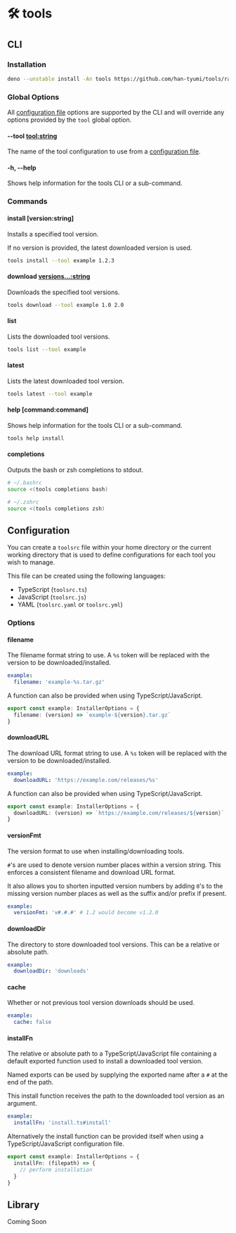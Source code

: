 # 🛠️ tools

## CLI

### Installation

```sh
deno --unstable install -An tools https://github.com/han-tyumi/tools/raw/master/mod.ts
```

### Global Options

All [configuration file](#configuration) options are supported by the CLI and will override any options provided by the `tool` global option.

#### --tool <tool:string>

The name of the tool configuration to use from a [configuration file](#configuration).

#### -h, --help

Shows help information for the tools CLI or a sub-command.

### Commands

#### install [version:string]

Installs a specified tool version.

If no version is provided, the latest downloaded version is used.

```sh
tools install --tool example 1.2.3
```

#### download <versions...:string>

Downloads the specified tool versions.

```sh
tools download --tool example 1.0 2.0
```

#### list

Lists the downloaded tool versions.

```sh
tools list --tool example
```

#### latest

Lists the latest downloaded tool version.

```sh
tools latest --tool example
```

#### help [command:command]

Shows help information for the tools CLI or a sub-command.

```sh
tools help install
```

#### completions

Outputs the bash or zsh completions to stdout.

```bash
# ~/.bashrc
source <(tools completions bash)
```

```zsh
# ~/.zshrc
source <(tools completions zsh)
```

## Configuration

You can create a `toolsrc` file within your home directory or the current working directory that is used to define configurations for each tool you wish to manage.

This file can be created using the following languages:

- TypeScript (`toolsrc.ts`)
- JavaScript (`toolsrc.js`)
- YAML (`toolsrc.yaml` or `toolsrc.yml`)

### Options

#### filename

The filename format string to use. A `%s` token will be replaced with the version to be downloaded/installed.

```yaml
example:
  filename: 'example-%s.tar.gz'
```

A function can also be provided when using TypeScript/JavaScript.

```typescript
export const example: InstallerOptions = {
  filename: (version) => `example-${version}.tar.gz`
}
```

#### downloadURL

The download URL format string to use. A `%s` token will be replaced with the version to be downloaded/installed.

```yaml
example:
  downloadURL: 'https://example.com/releases/%s'
```

A function can also be provided when using TypeScript/JavaScript.

```typescript
export const example: InstallerOptions = {
  downloadURL: (version) => `https://example.com/releases/${version}`
}
```

#### versionFmt

The version format to use when installing/downloading tools.

`#`'s are used to denote version number places within a version string.
This enforces a consistent filename and download URL format.

It also allows you to shorten inputted version numbers by adding `0`'s to the missing version number places as well as the suffix and/or prefix if present.

```yaml
example:
  versionFmt: 'v#.#.#' # 1.2 would become v1.2.0
```

#### downloadDir

The directory to store downloaded tool versions.
This can be a relative or absolute path.

```yaml
example:
  downloadDir: 'downloads'
```

#### cache

Whether or not previous tool version downloads should be used.

```yaml
example:
  cache: false
```

#### installFn

The relative or absolute path to a TypeScript/JavaScript file containing a default exported function used to install a downloaded tool version.

Named exports can be used by supplying the exported name after a `#` at the end of the path.

This install function receives the path to the downloaded tool version as an argument.

```yaml
example:
  installFn: 'install.ts#install'
```

Alternatively the install function can be provided itself when using a TypeScript/JavaScript configuration file.

```typescript
export const example: InstallerOptions = {
  installFn: (filepath) => {
    // perform installation
  }
}
```

## Library

Coming Soon
